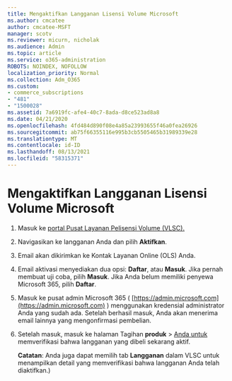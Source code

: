 ```yaml
---
title: Mengaktifkan Langganan Lisensi Volume Microsoft
ms.author: cmcatee
author: cmcatee-MSFT
manager: scotv
ms.reviewer: micurn, nicholak
ms.audience: Admin
ms.topic: article
ms.service: o365-administration
ROBOTS: NOINDEX, NOFOLLOW
localization_priority: Normal
ms.collection: Adm_O365
ms.custom:
- commerce_subscriptions
- "481"
- "1500028"
ms.assetid: 7a6919fc-afe4-40c7-8ada-d8ce523ad8a8
ms.date: 04/21/2020
ms.openlocfilehash: 4fd484d890f08e4a85a23993655f46a0fea26926
ms.sourcegitcommit: ab75f66355116e995b3cb5505465b31989339e28
ms.translationtype: MT
ms.contentlocale: id-ID
ms.lasthandoff: 08/13/2021
ms.locfileid: "58315371"
---
```

# <a name="activating-a-microsoft-volume-license-subscription"></a>Mengaktifkan Langganan Lisensi Volume Microsoft

1. Masuk ke [portal Pusat Layanan Pelisensi Volume (VLSC).](https://go.microsoft.com/fwlink/p/?LinkId=329762)
2. Navigasikan ke langganan Anda dan pilih **Aktifkan**.
3. Email akan dikirimkan ke Kontak Layanan Online (OLS) Anda.
4. Email aktivasi menyediakan dua opsi: **Daftar**, atau **Masuk**. Jika pernah membuat uji coba, pilih **Masuk**. Jika Anda belum memiliki penyewa Microsoft 365, pilih **Daftar**.
5. Masuk ke pusat admin Microsoft 365 ( [https://admin.microsoft.com](https://admin.microsoft.com) ) menggunakan kredensial administrator Anda yang sudah ada. Setelah berhasil masuk, Anda akan menerima email lainnya yang mengonfirmasi pembelian.
6. Setelah masuk, masuk ke halaman Tagihan **produk** \> [Anda untuk](https://go.microsoft.com/fwlink/p/?linkid=842054) memverifikasi bahwa langganan yang dibeli sekarang aktif. 

    **Catatan**: Anda juga dapat memilih tab **Langganan** dalam VLSC untuk menampilkan detail yang memverifikasi bahwa langganan Anda telah diaktifkan.)
